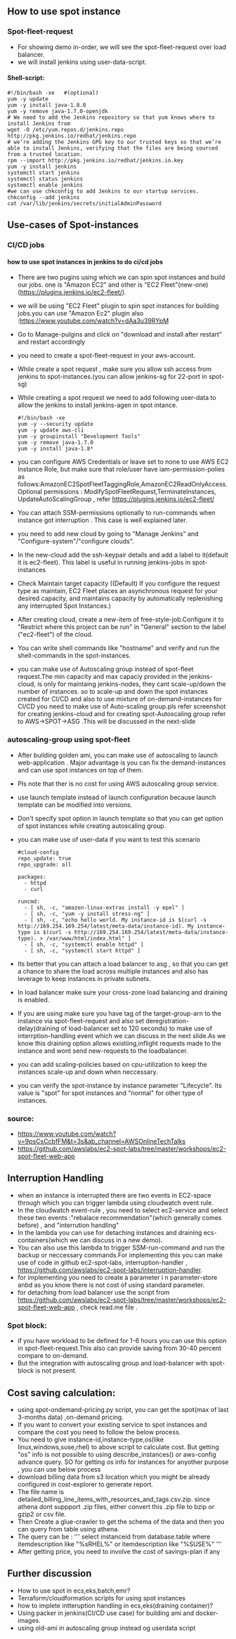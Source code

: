## How to use spot instance
### Spot-fleet-request
- For showing demo in-order, we will see the spot-fleet-request over load balancer.
- we will install jenkins using user-data-script.
#### Shell-script:
    #!/bin/bash -xe   #(optional)
    yum -y update
    yum -y install java-1.8.0 
    yum -y remove java-1.7.0-openjdk
    # We need to add the Jenkins repository so that yum knows where to install Jenkins from
    wget -O /etc/yum.repos.d/jenkins.repo http://pkg.jenkins.io/redhat/jenkins.repo
    # we’re adding the Jenkins GPG key to our trusted keys so that we’re able to install Jenkins, verifying that the files are being sourced from a trusted location.
    rpm --import http://pkg.jenkins.io/redhat/jenkins.io.key
    yum -y install jenkins 
    systemctl start jenkins
    systemctl status jenkins
    systemctl enable jenkins
    #we can use chkconfig to add Jenkins to our startup services.
    chkconfig --add jenkins
    cat /var/lib/jenkins/secrets/initialAdminPassword

## Use-cases of Spot-instances
### CI/CD jobs
#### how to use spot instances in jenkins to do ci/cd jobs
- There are two pugins using which we can spin spot instances and build our jobs. one is "Amazon EC2" and other is "EC2 Fleet"(new-one)(https://plugins.jenkins.io/ec2-fleet/). 
- we will be using "EC2 Fleet" plugin to spin spot instances for building jobs.you can use "Amazon Ec2" plugin also :https://www.youtube.com/watch?v=dAa3u39RYpM
- Go to Manage-pulgins and click on "download and install after restart" and restart accordingly
- you need to create a spot-fleet-request in your aws-account.
- While create a spot request , make sure you allow ssh access from jenkins to spot-instances.(you can allow jenkins-sg for 22-port in spot-sg)
- While creatiing a spot request  we need to add following user-data to allow the jenkins to install jenkins-agen in spot intance.

      #!/bin/bash -xe
      yum -y --security update
      yum -y update aws-cli
      yum -y groupinstall "Development Tools"
      yum -y remove java-1.7.0
      yum -y install java-1.8*

      
- you can configure AWS Credentials or leave set to none to use AWS EC2 Instance Role, but make sure that role/user have iam-permission-polies as follows:AmazonEC2SpotFleetTaggingRole,AmazonEC2ReadOnlyAccess.Optional permissions : ModifySpotFleetRequest,TerminateInstances, UpdateAutoScalingGroup , refer https://plugins.jenkins.io/ec2-fleet/
- You can attach SSM-permissions optionally to run-commands when instance got interruption . This case is well explained later.
- you need to add new cloud by going to "Manage Jenkins" and "Configure-system"/"configure clouds".
- In the new-cloud add the ssh-keypair details and add a label to it(default it is ec2-fleet). This label is useful in running jenkins-jobs in spot-instances
- Check Maintain target capacity ((Default) If you configure the request type as maintain, EC2 Fleet places an asynchronous request for your desired capacity, and maintains capacity by automatically replenishing any interrupted Spot Instances.)
- After creating cloud, create a new-item of free-style-job.Configure it to "Restrict where this project can be run" in "General" section to the label ("ec2-fleet")
of the cloud.
- You can write shell commands like "hostname" and verify and run the shell-commands in the spot-instances.
- you can make use of Autoscaling group instead of spot-fleet request.The min capacity and max capaciy provided in the jenkins-cloud, is only for maintaing jenkins-nodes, they 
cant scale-up/down the number of instances. so to scale-up and down the spot instances created for CI/CD and also to use mixture of on-demand-instances for CI/CD you need to make use of Auto-scaling group.pls refer screenshot for creating jenkins-cloud and for creating spot-Autoscaling group refer to AWS->SPOT->ASG .This will be discussed in the next-slide


### autoscaling-group using spot-fleet
- After building golden ami, you can make use of autoscaling to launch web-application . Major advantage is you can fix the demand-instances and can use spot instances on top of them.
- Pls note that ther is no cost for using AWS autoscaling group service.
- use launch template instead of launch configuration because launch template can be modified into versions.
- Don't specify spot option in launch template so that you can get option of spot instances while creating autoscaling group.
- you can make use of user-data if you want to test this scenario

      #cloud-config
      repo_update: true
      repo_upgrade: all

      packages:
        - httpd
        - curl

      runcmd:
        - [ sh, -c, "amazon-linux-extras install -y epel" ]
        - [ sh, -c, "yum -y install stress-ng" ]
        - [ sh, -c, "echo hello world. My instance-id is $(curl -s http://169.254.169.254/latest/meta-data/instance-id). My instance-type is $(curl -s http://169.254.169.254/latest/meta-data/instance-type). > /var/www/html/index.html" ]
        - [ sh, -c, "systemctl enable httpd" ]
        - [ sh, -c, "systemctl start httpd" ]

- Its better that you can attach a load balancer to asg , so that you can get a chance to share the load across multiple instances and also has leverage to keep instances in private subnets.
- In load balancer make sure your cross-zone load balancing and draining is enabled.
- If you are using make sure you have tag of the target-group-arn to the instance via spot-fleet-request and also set deregistration-delay(draining of load-balancer set to 120 seconds) to make use of interrption-handling event which we can discuss
in the next slide.As we know this draining option allows existiing,inflight requests made to the instance and wont send new-requests to the loadbalancer.
- you can add scaling-policies based on cpu-utilization to keep the instances scale-up and down when neccessary.
- you can verify the spot-instance by instance parameter "Lifecycle". Its value is "spot" for spot instances and "normal" for other type of instances.

### source:
- https://www.youtube.com/watch?v=9psCsCcbfFM&t=3s&ab_channel=AWSOnlineTechTalks
- https://github.com/awslabs/ec2-spot-labs/tree/master/workshops/ec2-spot-fleet-web-app


## Interruption Handling
- when an instance is interrupted there are two events in EC2-space through which you can trigger lambda using cloudwatch event rule.
- In the cloudwatch event-rule , you need to select ec2-service and select these two events :"rebalace recommendation"(which generally comes before) , and "interrution handling"
- In the lambda you can use for detaching instances and draining ecs-containers(which we can discuss in a new demo).
- You can also use this lambda to trigger SSM-run-command and run the backup or neccessary commands.For implementing this you can make use of code in github ec2-spot-labs,
interruption-handler , https://github.com/awslabs/ec2-spot-labs/interruption-handler.
- for implementing you need to create a parameter i n parameter-store anbd as you know there is not cost of using standard parameter.
- for detaching from load balancer use the script from https://github.com/awslabs/ec2-spot-labs/tree/master/workshops/ec2-spot-fleet-web-app , check read.me file .

### Spot block:
- if you have workload to be defined for 1-6 hours you can use this option in spot-fleet-request.This also can provide saving from 30-40 percent compare to on-demand.
- But the integration with autoscaling group and load-balancer with spot-block is not present.  

## Cost saving calculation:
- using spot-ondemand-pricing.py script, you can get the spot(max of last 3-months data) ,on-demand pricing.
- If you want to convert your existing service to spot instances and compare the cost you need to follow the below process.
- You need to give instance-id,instance-type,os(like linux,windows,suse,rhel) to above script to calculate cost. But getting "os" info is not possible to using describe_instances() or aws-config advance query. SO for getting os info for instances for anyother purpose , you can use below process
- download billing data from s3 location which you might be already configured in cost-explorer to generate report.
- The file name is detailed_billing_line_items_with_resources_and_tags.csv.zip. since athena dont suppport .zip files, either convert this .zip file to bzip or gzip2 or csv file.
- Then Create a glue-crawler to get the schema of the data and then you can query from table using athena.
- The query can be : ''' select instanceid from database.table where itemdescription like "%sRHEL%" or itemdescription like "%SUSE%" '''
- After getting price, you need to involve the cost of savings-plan if any

## Further discussion 
- How to use spot in ecs,eks,batch,emr?
- Terraform/cloudformation scripts for using spot instances
- how to implete intteruption handling in ecs,eks(draining container)?
- Using packer in jenkins(CI/CD use case) for building ami and docker-images.
- using old-ami in autoscaling group instead og userdata script
